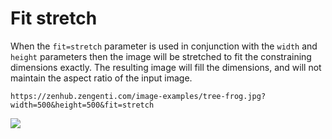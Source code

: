 # Fit stretch

When the `fit=stretch` parameter is used in conjunction with the `width` and `height` parameters then the image will be stretched to fit the constraining dimensions exactly. The resulting image will fill the dimensions, and will not maintain the aspect ratio of the input image.

```http
https://zenhub.zengenti.com/image-examples/tree-frog.jpg?width=500&height=500&fit=stretch
```

![](https://zenhub.zengenti.com/image-examples/tree-frog.jpg?width=500&height=500&fit=stretch)